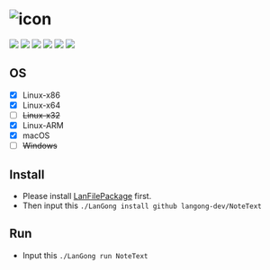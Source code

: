 # ![icon](https://langong-dev.github.io/NoteText/icon.png)

![](https://img.shields.io/github/tag/langong-dev/NoteText.svg)
![](https://img.shields.io/github/release/langong-dev/NoteText.svg)
![](https://img.shields.io/github/stars/langong-dev/NoteText.svg)
![](https://img.shields.io/github/forks/langong-dev/NoteText.svg)
![](https://img.shields.io/badge/state-Service-brightgreen.svg?style=plastic)
![](https://img.shields.io/badge/GitHub-LanGongNoteText-yellow.svg?style=social&logo=github)

## OS

- [x] Linux-x86
- [x] Linux-x64
- [ ] ~~Linux-x32~~
- [x] Linux-ARM
- [x] macOS
- [ ] ~~Windows~~

## Install

- Please install [LanFilePackage](https://github.com/langong-dev/LanFilePackage) first.
- Then input this `./LanGong install github langong-dev/NoteText`

## Run

- Input this `./LanGong run NoteText`
